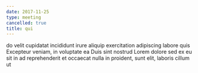 ```yaml
---
date: 2017-11-25
type: meeting
cancelled: true
title: qui
---
```

do velit cupidatat incididunt irure aliquip exercitation adipiscing labore quis Excepteur veniam, in voluptate ea Duis sint nostrud Lorem dolore sed ex eu sit in ad reprehenderit et occaecat nulla in proident, sunt elit, laboris cillum ut